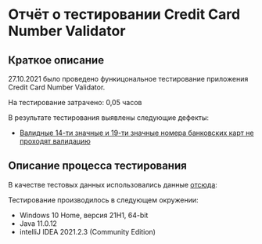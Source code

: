 # Отчёт о тестировании Credit Card Number Validator

## Краткое описание

27.10.2021 было проведено функицональное тестирование приложения Credit Card Number Validator.

На тестирование затрачено: 0,05 часов

В результате тестирования выявлены следующие дефекты:
* [Валидные 14-ти значные и 19-ти значные номера банковских карт не проходят валидацию ](https://github.com/holyotter/javahw1.2/issues/1#issue-1037864207)

## Описание процесса тестирования

В качестве тестовых данных использовались данные [отсюда](https://www.freeformatter.com/credit-card-number-generator-validator.html):

Тестирование производилось в следующем окружении:
* Windows 10 Home, версия 21H1, 64-bit		
* Java 11.0.12
* intelliJ IDEA 2021.2.3 (Community Edition)
